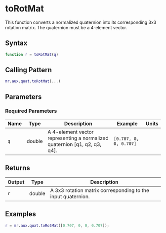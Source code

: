 # toRotMat

This function converts a normalized quaternion into its corresponding 3x3 rotation matrix.  The quaternion must be a 4-element vector.

## Syntax

```matlab
function r = toRotMat(q)
```

## Calling Pattern

```matlab
mr.aux.quat.toRotMat(...)
```

## Parameters

### Required Parameters

| Name | Type | Description | Example | Units |
|------|------|-------------|---------|-------|
| `q` | double | A 4-element vector representing a normalized quaternion [q1, q2, q3, q4]. | `[0.707, 0, 0, 0.707]` |  |

## Returns

| Output | Type | Description |
|--------|------|-------------|
| `r` | double | A 3x3 rotation matrix corresponding to the input quaternion. |

## Examples

```matlab
r = mr.aux.quat.toRotMat([0.707, 0, 0, 0.707]);
```
